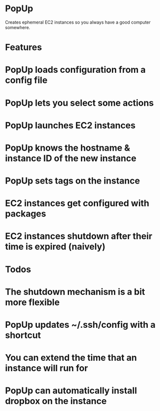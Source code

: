 PopUp 
==========
Creates ephemeral EC2 instances so you always have a good computer somewhere.

# Features #
# PopUp loads configuration from a config file
# PopUp lets you select some actions
# PopUp launches EC2 instances
# PopUp knows the hostname & instance ID of the new instance
# PopUp sets tags on the instance
# EC2 instances get configured with packages
# EC2 instances shutdown after their time is expired (naively)

# Todos #
# The shutdown mechanism is a bit more flexible
# PopUp updates ~/.ssh/config with a shortcut
# You can extend the time that an instance will run for
# PopUp can automatically install dropbox on the instance
